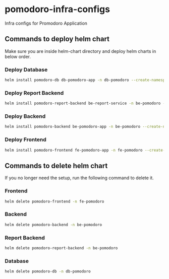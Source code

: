 # pomodoro-infra-configs
Infra configs for Promodoro Application

## Commands to deploy helm chart

Make sure you are inside helm-chart directory and deploy helm charts in below order.

### Deploy Database

```bash
helm install pomodoro-db db-pomodoro-app -n db-pomodoro --create-namespace
```

### Deploy Report Backend

```bash
helm install pomodoro-report-backend be-report-service -n be-pomodoro --create-namespace
```

### Deploy Backend

```bash
helm install pomodoro-backend be-pomodoro-app -n be-pomodoro --create-namespace
```

### Deploy Frontend

```bash
helm install pomodoro-frontend fe-pomodoro-app -n fe-pomodoro --create-namespace
```

## Commands to delete helm chart

If you no longer need the setup, run the following command to delete it.

### Frontend

```bash
helm delete pomodoro-frontend -n fe-pomodoro
```

### Backend
```bash
helm delete pomodoro-backend -n be-pomodoro
```

### Report Backend
```bash
helm delete pomodoro-report-backend -n be-pomodoro
```

### Database
```bash
helm delete pomodoro-db -n db-pomodoro
```